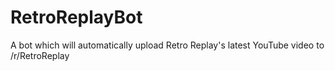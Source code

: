 # RetroReplayBot
A bot which will automatically upload Retro Replay's latest YouTube video to /r/RetroReplay
